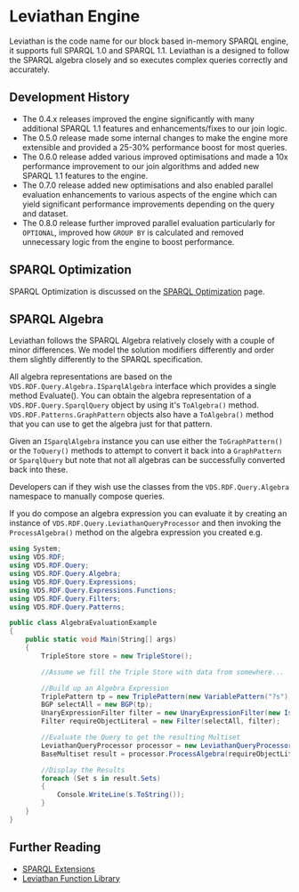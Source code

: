 # Leviathan Engine

Leviathan is the code name for our block based in-memory SPARQL engine, it supports full SPARQL 1.0 and SPARQL 1.1.  Leviathan is a designed to follow the SPARQL algebra closely and so executes complex queries correctly and accurately.

## Development History

* The 0.4.x releases improved the engine significantly with many additional SPARQL 1.1 features and enhancements/fixes to our join logic.
* The 0.5.0 release made some internal changes to make the engine more extensible and provided a 25-30% performance boost for most queries.
* The 0.6.0 release added various improved optimisations and made a 10x performance improvement to our join algorithms and added new SPARQL 1.1 features to the engine.
* The 0.7.0 release added new optimisations and also enabled parallel evaluation enhancements to various aspects of the engine which can yield significant performance improvements depending on the query and dataset.
* The 0.8.0 release further improved parallel evaluation particularly for `OPTIONAL`, improved how `GROUP BY` is calculated and removed unnecessary logic from the engine to boost performance.

## SPARQL Optimization

SPARQL Optimization is discussed on the [SPARQL Optimization](optimization.md) page.

## SPARQL Algebra

Leviathan follows the SPARQL Algebra relatively closely with a couple of minor differences. We model the solution modifiers differently and order them slightly differently to the SPARQL specification. 

All algebra representations are based on the `VDS.RDF.Query.Algebra.ISparqlAlgebra` interface which provides a single method Evaluate(). You can obtain the algebra representation of a `VDS.RDF.Query.SparqlQuery` object by using it's `ToAlgebra()` method. `VDS.RDF.Patterns.GraphPattern` objects also have a `ToAlgebra()` method that you can use to get the algebra just for that pattern.

Given an `ISparqlAlgebra` instance you can use either the `ToGraphPattern()` or the `ToQuery()` methods to attempt to convert it back into a `GraphPattern` or `SparqlQuery` but note that not all algebras can be successfully converted back into these.

Developers can if they wish use the classes from the `VDS.RDF.Query.Algebra` namespace to manually compose queries.

If you do compose an algebra expression you can evaluate it by creating an instance of `VDS.RDF.Query.LeviathanQueryProcessor` and then invoking the `ProcessAlgebra()` method on the algebra expression you created e.g.

```csharp
using System;
using VDS.RDF;
using VDS.RDF.Query;
using VDS.RDF.Query.Algebra;
using VDS.RDF.Query.Expressions;
using VDS.RDF.Query.Expressions.Functions;
using VDS.RDF.Query.Filters;
using VDS.RDF.Query.Patterns;

public class AlgebraEvaluationExample
{
	public static void Main(String[] args)
	{
		TripleStore store = new TripleStore();

		//Assume we fill the Triple Store with data from somewhere...

		//Build up an Algebra Expression
		TriplePattern tp = new TriplePattern(new VariablePattern("?s"), new VariablePattern("?p"), new VariablePattern("?o"));
		BGP selectAll = new BGP(tp);
		UnaryExpressionFilter filter = new UnaryExpressionFilter(new IsLiteralFunction(new VariableExpressionTerm("o")));
		Filter requireObjectLiteral = new Filter(selectAll, filter);

		//Evaluate the Query to get the resulting Multiset
		LeviathanQueryProcessor processor = new LeviathanQueryProcessor(store);
		BaseMultiset result = processor.ProcessAlgebra(requireObjectLiteral, null);

		//Display the Results
		foreach (Set s in result.Sets)
		{
			Console.WriteLine(s.ToString());
		}
	}
}
```

## Further Reading

* [SPARQL Extensions](extensions.md)
* [Leviathan Function Library](leviathan_functions.md)